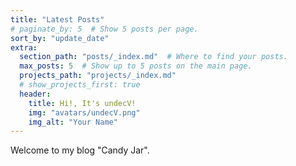 ```yaml
---
title: "Latest Posts"
# paginate_by: 5  # Show 5 posts per page.
sort_by: "update_date"
extra:
  section_path: "posts/_index.md"  # Where to find your posts.
  max_posts: 5  # Show up to 5 posts on the main page.
  projects_path: "projects/_index.md"
  # show_projects_first: true
  header:
    title: Hi!, It's undecV!
    img: "avatars/undecV.png"
    img_alt: "Your Name"
---
```


Welcome to my blog "Candy Jar".
